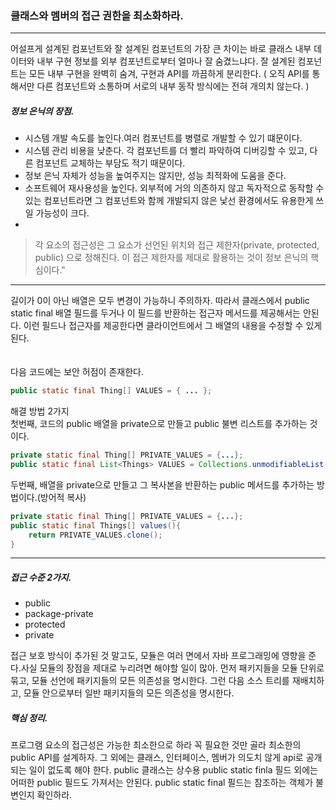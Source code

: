 ### 클래스와 멤버의 접근 권한을 최소화하라. 

--- 

어설프게 설계된 컴포넌트와 잘 설계된 컴포넌트의 가장 큰 차이는 바로 클래스 내부 데이터와 내부 구현 정보를 외부 컴포넌트로부터 얼마나 잘 숨겼느냐다. 
잘 설계된 컴포넌트는 모든 내부 구현을 완벽히 숨겨, 구현과 API를 까끔하게 분리한다.
( 오직 API를 통해서만 다른 컴포넌트와 소통하며 서로의 내부 동작 방식에는 전혀 개의치 않는다. ) 


##### 정보 은닉의 장점. 
- 시스템 개발 속도를 높인다.여러 컴포넌트를 병렬로 개발할 수 있기 떄문이다. 
- 시스템 관리 비용을 낮춘다. 각 컴포넌트를 더 빨리 파악하여 디버깅할 수 있고, 다른 컴포넌트 교체하는 부담도 적기 때문이다.
- 정보 은닉 자체가 성능을 높여주지는 않지만, 성능 최적화에 도움을 준다.
- 소프트웨어 재사용성을 높인다.  외부적에 거의 의존하지 않고 독자적으로 동작할 수 있는 컴포넌트라면 그 컴포넌트와 함께 개발되지 않은 낯선 환경에서도 유용한게 쓰일 가능성이 크다.
-


> 각 요소의 접근성은 그 요소가 선언된 위치와 접근 제한자(private, protected, public) 으로 정해진다. 이 접근 제한자를 제대로 활용하는 것이 정보 은닉의 핵심이다." 


---

길이가 0이 아닌 배열은 모두 변경이 가능하니 주의하자. 따라서 클래스에서 public static final 배열 필드를 두거나 이 필드를 반환하는 접근자 메서드를 제공해서는 안된다.
이런 필드나 접근자를 제공한다면 클라이언트에서 그 배열의 내용을 수정할 수 있게 된다. 
<br> <br><br>
다음 코드에는 보안 허점이 존재한다.

```java
public static final Thing[] VALUES = { ... };
```

해결 방법 2가지  <Br>
첫번째, 코드의 public 배열을 private으로 만들고 public 불변 리스트를 추가하는 것이다. 
```java
private static final Thing[] PRIVATE_VALUES = {...};
public static final List<Things> VALUES = Collections.unmodifiableList(Arrays.asList(PRIVATE_VALUES));
```
두번째, 배열을 private으로 만들고 그 복사본을 반환하는 public 메서드를 추가하는 방법이다.(방어적 복사)

```java
private static final Thing[] PRIVATE_VALUES = {...};
public static final Things[] values(){
    return PRIVATE_VALUES.clone(); 
}
```




---

##### 접근 수준 2가지. 
- public 
- package-private
- protected
- private


접근 보호 방식이 추가된 것 말고도, 모듈은 여러 면에서 자바 프로그래밍에 영향을 준다.사실 모듈의 장점을 제대로 누리려면 해야할 일이 많아. 먼저 
  패키지들을 모듈 단위로 묶고, 모듈 선언에 패키지들의 모든 의존성을 명시한다. 그런 다음 소스 트리를 재배치하고, 모듈 안으로부터 일반 패키지들의 
  모든 의존성을 명시한다.
  
  
  
##### 핵심 정리. 
  프로그램 요소의 접근성은 가능한 최소한으로 하라 꼭 필요한 것만 골라 최소한의 public API를 설계하자. 그 외에는 클래스, 인터페이스, 멤버가 의도치 않게 api로 공개되는 일이 없도록 해야 한다.
  public 클래스는 상수용 public static finla 필드 외에는 어떠한 public 필드도 가져서는 안된다. public static final 필드는 참조하는 객체가 불변인지 확인하라.


